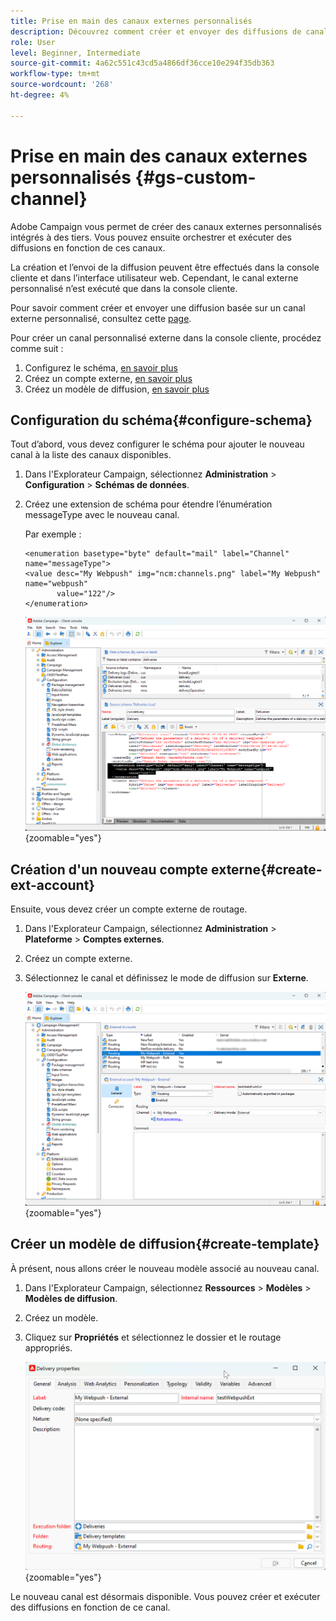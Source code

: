```yaml
---
title: Prise en main des canaux externes personnalisés
description: Découvrez comment créer et envoyer des diffusions de canal externe personnalisées avec Adobe Campaign Web
role: User
level: Beginner, Intermediate
source-git-commit: 4a62c551c43cd5a4866df36cce10e294f35db363
workflow-type: tm+mt
source-wordcount: '268'
ht-degree: 4%

---
```



# Prise en main des canaux externes personnalisés {#gs-custom-channel}

Adobe Campaign vous permet de créer des canaux externes personnalisés intégrés à des tiers. Vous pouvez ensuite orchestrer et exécuter des diffusions en fonction de ces canaux.

La création et l’envoi de la diffusion peuvent être effectués dans la console cliente et dans l’interface utilisateur web. Cependant, le canal externe personnalisé n’est exécuté que dans la console cliente.

Pour savoir comment créer et envoyer une diffusion basée sur un canal externe personnalisé, consultez cette [page](https://experienceleague.adobe.com/docs/campaign-web/v8/msg/gs-custom-channel.html).

Pour créer un canal personnalisé externe dans la console cliente, procédez comme suit :

1. Configurez le schéma, [en savoir plus](#configure-schema)
1. Créez un compte externe, [en savoir plus](#create-ext-account)
1. Créez un modèle de diffusion, [en savoir plus](#create-template)

## Configuration du schéma{#configure-schema}

Tout d’abord, vous devez configurer le schéma pour ajouter le nouveau canal à la liste des canaux disponibles.

1. Dans l&#39;Explorateur Campaign, sélectionnez **Administration** > **Configuration** > **Schémas de données**.

1. Créez une extension de schéma pour étendre l’énumération messageType avec le nouveau canal.

   Par exemple :

   ```
   <enumeration basetype="byte" default="mail" label="Channel" name="messageType">
   <value desc="My Webpush" img="ncm:channels.png" label="My Webpush" name="webpush"
          value="122"/>
   </enumeration>
   ```

   ![](assets/cus-schema.png){zoomable="yes"}

## Création d&#39;un nouveau compte externe{#create-ext-account}

Ensuite, vous devez créer un compte externe de routage.

1. Dans l&#39;Explorateur Campaign, sélectionnez **Administration** > **Plateforme** > **Comptes externes**.

1. Créez un compte externe.

1. Sélectionnez le canal et définissez le mode de diffusion sur **Externe**.

   ![](assets/cus-ext-account.png){zoomable="yes"}

## Créer un modèle de diffusion{#create-template}

À présent, nous allons créer le nouveau modèle associé au nouveau canal.

1. Dans l&#39;Explorateur Campaign, sélectionnez **Ressources** > **Modèles** > **Modèles de diffusion**.

1. Créez un modèle.

1. Cliquez sur **Propriétés** et sélectionnez le dossier et le routage appropriés.

   ![](assets/cus-template.png){zoomable="yes"}

Le nouveau canal est désormais disponible. Vous pouvez créer et exécuter des diffusions en fonction de ce canal.


